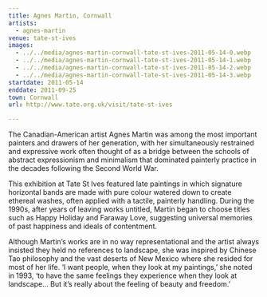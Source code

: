 ```yaml
---
title: Agnes Martin, Cornwall
artists:
  - agnes-martin
venue: tate-st-ives
images:
  - ../../media/agnes-martin-cornwall-tate-st-ives-2011-05-14-0.webp
  - ../../media/agnes-martin-cornwall-tate-st-ives-2011-05-14-1.webp
  - ../../media/agnes-martin-cornwall-tate-st-ives-2011-05-14-2.webp
  - ../../media/agnes-martin-cornwall-tate-st-ives-2011-05-14-3.webp
startdate: 2011-05-14
enddate: 2011-09-25
town: Cornwall
url: http://www.tate.org.uk/visit/tate-st-ives

---
```


The Canadian-American artist Agnes Martin was among the most important painters and drawers of her generation, with her simultaneously restrained and expressive work often thought of as a bridge between the schools of abstract expressionism and minimalism that dominated painterly practice in the decades following the Second World War.

This exhibition at Tate St Ives featured late paintings in which signature horizontal bands are made with pure colour watered down to create ethereal washes, often applied with a tactile, painterly handling. During the 1990s, after years of leaving works untitled, Martin began to choose titles such as Happy Holiday and Faraway Love, suggesting universal memories of past happiness and ideals of contentment.

Although Martin’s works are in no way representational and the artist always insisted they held no references to landscape, she was inspired by Chinese Tao philosophy and the vast deserts of New Mexico where she resided for most of her life. ‘I want people, when they look at my paintings,’ she noted in 1993, ‘to have the same feelings they experience when they look at landscape… But it’s really about the feeling of beauty and freedom.’